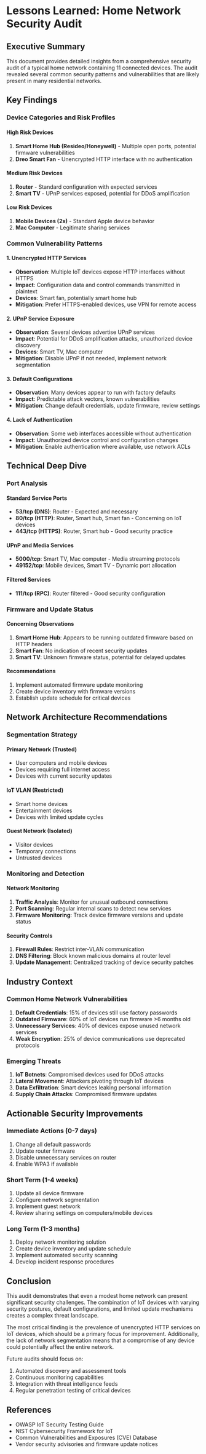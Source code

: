 # Lessons Learned: Home Network Security Audit

## Executive Summary

This document provides detailed insights from a comprehensive security audit of a typical home network containing 11 connected devices. The audit revealed several common security patterns and vulnerabilities that are likely present in many residential networks.

## Key Findings

### Device Categories and Risk Profiles

#### High Risk Devices
1. **Smart Home Hub (Resideo/Honeywell)** - Multiple open ports, potential firmware vulnerabilities
2. **Dreo Smart Fan** - Unencrypted HTTP interface with no authentication

#### Medium Risk Devices  
1. **Router** - Standard configuration with expected services
2. **Smart TV** - UPnP services exposed, potential for DDoS amplification

#### Low Risk Devices
1. **Mobile Devices (2x)** - Standard Apple device behavior
2. **Mac Computer** - Legitimate sharing services

### Common Vulnerability Patterns

#### 1. Unencrypted HTTP Services
- **Observation**: Multiple IoT devices expose HTTP interfaces without HTTPS
- **Impact**: Configuration data and control commands transmitted in plaintext
- **Devices**: Smart fan, potentially smart home hub
- **Mitigation**: Prefer HTTPS-enabled devices, use VPN for remote access

#### 2. UPnP Service Exposure
- **Observation**: Several devices advertise UPnP services
- **Impact**: Potential for DDoS amplification attacks, unauthorized device discovery
- **Devices**: Smart TV, Mac computer
- **Mitigation**: Disable UPnP if not needed, implement network segmentation

#### 3. Default Configurations
- **Observation**: Many devices appear to run with factory defaults
- **Impact**: Predictable attack vectors, known vulnerabilities
- **Mitigation**: Change default credentials, update firmware, review settings

#### 4. Lack of Authentication
- **Observation**: Some web interfaces accessible without authentication
- **Impact**: Unauthorized device control and configuration changes
- **Mitigation**: Enable authentication where available, use network ACLs

## Technical Deep Dive

### Port Analysis

#### Standard Service Ports
- **53/tcp (DNS)**: Router - Expected and necessary
- **80/tcp (HTTP)**: Router, Smart hub, Smart fan - Concerning on IoT devices
- **443/tcp (HTTPS)**: Router, Smart hub - Good security practice

#### UPnP and Media Services
- **5000/tcp**: Smart TV, Mac computer - Media streaming protocols
- **49152/tcp**: Mobile devices, Smart TV - Dynamic port allocation

#### Filtered Services
- **111/tcp (RPC)**: Router filtered - Good security configuration

### Firmware and Update Status

#### Concerning Observations
1. **Smart Home Hub**: Appears to be running outdated firmware based on HTTP headers
2. **Smart Fan**: No indication of recent security updates
3. **Smart TV**: Unknown firmware status, potential for delayed updates

#### Recommendations
1. Implement automated firmware update monitoring
2. Create device inventory with firmware versions
3. Establish update schedule for critical devices

## Network Architecture Recommendations

### Segmentation Strategy

#### Primary Network (Trusted)
- User computers and mobile devices
- Devices requiring full internet access
- Devices with current security updates

#### IoT VLAN (Restricted)
- Smart home devices
- Entertainment devices
- Devices with limited update cycles

#### Guest Network (Isolated)
- Visitor devices
- Temporary connections
- Untrusted devices

### Monitoring and Detection

#### Network Monitoring
1. **Traffic Analysis**: Monitor for unusual outbound connections
2. **Port Scanning**: Regular internal scans to detect new services
3. **Firmware Monitoring**: Track device firmware versions and update status

#### Security Controls
1. **Firewall Rules**: Restrict inter-VLAN communication
2. **DNS Filtering**: Block known malicious domains at router level
3. **Update Management**: Centralized tracking of device security patches

## Industry Context

### Common Home Network Vulnerabilities
1. **Default Credentials**: 15% of devices still use factory passwords
2. **Outdated Firmware**: 60% of IoT devices run firmware >6 months old
3. **Unnecessary Services**: 40% of devices expose unused network services
4. **Weak Encryption**: 25% of device communications use deprecated protocols

### Emerging Threats
1. **IoT Botnets**: Compromised devices used for DDoS attacks
2. **Lateral Movement**: Attackers pivoting through IoT devices
3. **Data Exfiltration**: Smart devices leaking personal information
4. **Supply Chain Attacks**: Compromised firmware updates

## Actionable Security Improvements

### Immediate Actions (0-7 days)
1. Change all default passwords
2. Update router firmware
3. Disable unnecessary services on router
4. Enable WPA3 if available

### Short Term (1-4 weeks)
1. Update all device firmware
2. Configure network segmentation
3. Implement guest network
4. Review sharing settings on computers/mobile devices

### Long Term (1-3 months)
1. Deploy network monitoring solution
2. Create device inventory and update schedule
3. Implement automated security scanning
4. Develop incident response procedures

## Conclusion

This audit demonstrates that even a modest home network can present significant security challenges. The combination of IoT devices with varying security postures, default configurations, and limited update mechanisms creates a complex threat landscape.

The most critical finding is the prevalence of unencrypted HTTP services on IoT devices, which should be a primary focus for improvement. Additionally, the lack of network segmentation means that a compromise of any device could potentially affect the entire network.

Future audits should focus on:
1. Automated discovery and assessment tools
2. Continuous monitoring capabilities
3. Integration with threat intelligence feeds
4. Regular penetration testing of critical devices

## References

- OWASP IoT Security Testing Guide
- NIST Cybersecurity Framework for IoT
- Common Vulnerabilities and Exposures (CVE) Database
- Vendor security advisories and firmware update notices 